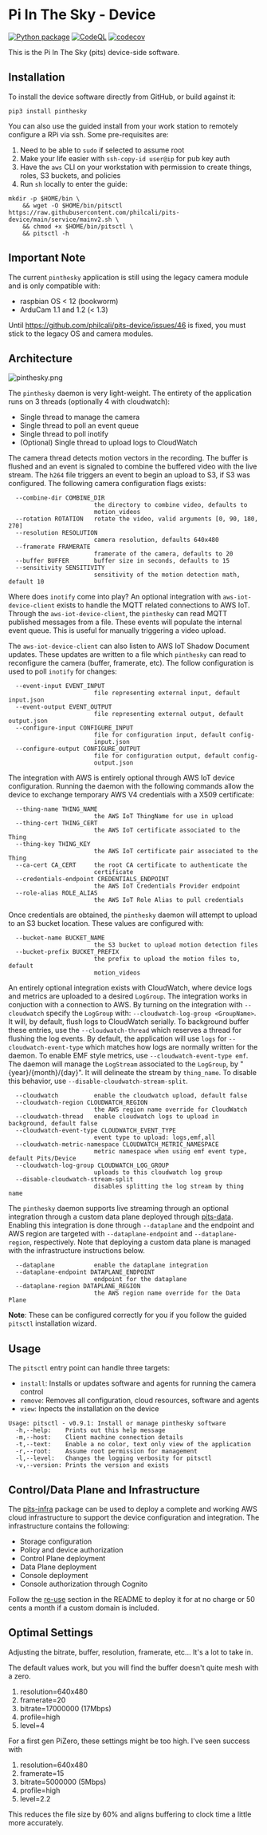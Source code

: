 # Pi In The Sky - Device

[![Python package](https://github.com/philcali/pits-device/actions/workflows/python-package.yml/badge.svg)](https://github.com/philcali/pits-device/actions/workflows/python-package.yml)
[![CodeQL](https://github.com/philcali/pits-device/actions/workflows/codeql-analysis.yml/badge.svg)](https://github.com/philcali/pits-device/actions/workflows/codeql-analysis.yml)
[![codecov](https://codecov.io/gh/philcali/pits-device/branch/main/graph/badge.svg?token=WV9HZSP462)](https://codecov.io/gh/philcali/pits-device)

This is the Pi In The Sky (pits) device-side software.

## Installation

To install the device software directly from GitHub, or build against it:

```
pip3 install pinthesky
```

You can also use the guided install from your work station to remotely configure a RPi via ssh. Some pre-requisites are:

1. Need to be able to `sudo` if selected to assume root
1. Make your life easier with `ssh-copy-id user@ip` for pub key auth
1. Have the `aws` CLI on your workstation with permission to create things, roles, S3 buckets, and policies
1. Run `sh` locally to enter the guide:

```
mkdir -p $HOME/bin \
    && wget -O $HOME/bin/pitsctl https://raw.githubusercontent.com/philcali/pits-device/main/service/mainv2.sh \
    && chmod +x $HOME/bin/pitsctl \
    && pitsctl -h
```

## Important Note

The current `pinthesky` application is still using the legacy camera module and is only compatible with:

- raspbian OS < 12 (bookworm)
- ArduCam 1.1 and 1.2 (< 1.3)

Until https://github.com/philcali/pits-device/issues/46 is fixed, you must stick to the legacy OS and camera modules.

## Architecture

![pinthesky.png](https://raw.githubusercontent.com/philcali/pits-device/main/images/pinthesky.png)

The `pinthesky` daemon is very light-weight. The entirety of the application runs on 3 threads (optionally 4 with cloudwatch):

- Single thread to manage the camera
- Single thread to poll an event queue
- Single thread to poll inotify
- (Optional) Single thread to upload logs to CloudWatch

The camera thread detects motion vectors in the recording. The buffer is flushed and an event is
signaled to combine the buffered video with the live stream. The `h264` file triggers an event
to begin an upload to S3, if S3 was configured. The following camera configuration flags exists:

```
  --combine-dir COMBINE_DIR
                        the directory to combine video, defaults to
                        motion_videos
  --rotation ROTATION   rotate the video, valid arguments [0, 90, 180, 270]
  --resolution RESOLUTION
                        camera resolution, defaults 640x480
  --framerate FRAMERATE
                        framerate of the camera, defaults to 20
  --buffer BUFFER       buffer size in seconds, defaults to 15
  --sensitivity SENSITIVITY
                        sensitivity of the motion detection math, default 10
```

Where does `inotify` come into play? An optional integration with
`aws-iot-device-client` exists to handle the MQTT related connections to AWS IoT. Through
the `aws-iot-device-client`, the `pinthesky` can read MQTT published messages from a file. These
events will populate the internal event queue. This is useful for manually triggering a video upload.

The `aws-iot-device-client` can also listen to AWS IoT Shadow Document updates. These updates
are written to a file which `pinthesky` can read to reconfigure the camera (buffer, framerate, etc).
The follow configuration is used to poll `inotify` for changes:

```
  --event-input EVENT_INPUT
                        file representing external input, default input.json
  --event-output EVENT_OUTPUT
                        file representing external output, default output.json
  --configure-input CONFIGURE_INPUT
                        file for configuration input, default config-
                        input.json
  --configure-output CONFIGURE_OUTPUT
                        file for configuration output, default config-
                        output.json
```

The integration with AWS is entirely optional through AWS IoT device configuration.
Running the daemon with the following commands allow the device to exchange temporary
AWS V4 credentials with a X509 certificate:

```
  --thing-name THING_NAME
                        the AWS IoT ThingName for use in upload
  --thing-cert THING_CERT
                        the AWS IoT certificate associated to the Thing
  --thing-key THING_KEY
                        the AWS IoT certificate pair associated to the Thing
  --ca-cert CA_CERT     the root CA certificate to authenticate the
                        certificate
  --credentials-endpoint CREDENTIALS_ENDPOINT
                        the AWS IoT Credentials Provider endpoint
  --role-alias ROLE_ALIAS
                        the AWS IoT Role Alias to pull credentials
```

Once credentials are obtained, the `pinthesky` daemon will attempt to upload to an S3 bucket
location. These values are configured with:

```
  --bucket-name BUCKET_NAME
                        the S3 bucket to upload motion detection files
  --bucket-prefix BUCKET_PREFIX
                        the prefix to upload the motion files to, default
                        motion_videos
```

An entirely optional integration exists with CloudWatch, where device
logs and metrics are uploaded to a desired `LogGroup`. The integration
works in conjuction with a connection to AWS. By turning on the
integration with `--cloudwatch` specify the `LogGroup` with:
`--cloudwatch-log-group <GroupName>`. It will, by default, flush
logs to CloudWatch serially. To background buffer these entries, use
the `--cloudwatch-thread` which reserves a thread for flushing the
log events. By default, the application will use `logs` for
`--cloudwatch-event-type` which matches how logs are normally written
for the daemon. To enable EMF style metrics, use 
`--cloudwatch-event-type emf`. The daemon will manage the `LogStream`
associated to the `LogGroup`, by "{year}/{month}/{day}". It will
delineate the stream by `thing_name`. To disable this behavior, use
`--disable-cloudwatch-stream-split`.

```
  --cloudwatch          enable the cloudwatch upload, default false
  --cloudwatch-region CLOUDWATCH_REGION
                        the AWS region name override for CloudWatch
  --cloudwatch-thread   enable cloudwatch logs to upload in background, default false
  --cloudwatch-event-type CLOUDWATCH_EVENT_TYPE
                        event type to upload: logs,emf,all
  --cloudwatch-metric-namespace CLOUDWATCH_METRIC_NAMESPACE
                        metric namespace when using emf event type, default Pits/Device
  --cloudwatch-log-group CLOUDWATCH_LOG_GROUP
                        uploads to this cloudwatch log group
  --disable-cloudwatch-stream-split
                        disables splitting the log stream by thing name
```

The `pinthesky` daemon supports live streaming through an optional
integration through a custom data plane deployed through [pits-data](https://github.com/philcali/pits-data). Enabling this integration
is done through `--dataplane` and the endpoint and AWS region are
targeted with `--dataplane-endpoint` and `--dataplane-region`,
respectively. Note that deploying a custom data plane is managed
with the infrastructure instructions below.

```
  --dataplane           enable the dataplane integration
  --dataplane-endpoint DATAPLANE_ENDPOINT
                        endpoint for the dataplane
  --dataplane-region DATAPLANE_REGION
                        the AWS region name override for the Data Plane
```

__Note__: These can be configured correctly for you if you follow the guided `pitsctl` installation
wizard.

## Usage

The `pitsctl` entry point can handle three targets:

- `install`: Installs or updates software and agents for running the camera control
- `remove`: Removes all configuration, cloud resources, software and agents
- `view`: Inpects the installation on the device

```
Usage: pitsctl - v0.9.1: Install or manage pinthesky software
  -h,--help:    Prints out this help message
  -m,--host:    Client machine connection details
  -t,--text:    Enable a no color, text only view of the application
  -r,--root:    Assume root permission for management
  -l,--level:   Changes the logging verbosity for pitsctl
  -v,--version: Prints the version and exists
```

## Control/Data Plane and Infrastructure

The [pits-infra][1] package can be used to deploy a complete and working 
AWS cloud infrastructure to support the device configuration and integration.
The infrastructure contains the following:

- Storage configuration
- Policy and device authorization
- Control Plane deployment
- Data Plane deployment
- Console deployment
- Console authorization through Cognito

Follow the [re-use][2] section in the README to deploy it for at no charge
or 50 cents a month if a custom domain is included.

[1]: https://github.com/philcali/pits-infra
[2]: https://github.com/philcali/pits-infra?tab=readme-ov-file#re-use

## Optimal Settings

Adjusting the bitrate, buffer, resolution, framerate, etc... It's a lot to take in.

The default values work, but you will find the buffer doesn't quite mesh with a zero.

1. resolution=640x480
2. framerate=20
3. bitrate=17000000 (17Mbps)
4. profile=high
5. level=4

For a first gen PiZero, these settings might be too high. I've seen success with

1. resolution=640x480
2. framerate=15
3. bitrate=5000000 (5Mbps)
4. profile=high
5. level=2.2

This reduces the file size by 60% and aligns buffering to clock time a little more accurately.

